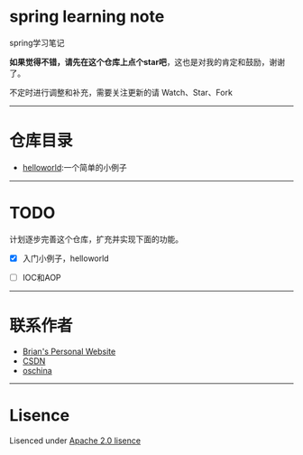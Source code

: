 # spring learning note

spring学习笔记

**如果觉得不错，请先在这个仓库上点个star吧**，这也是对我的肯定和鼓励，谢谢了。

不定时进行调整和补充，需要关注更新的请 Watch、Star、Fork


-----

# 仓库目录

- [helloworld](/helloworld):一个简单的小例子


-----	


# TODO

计划逐步完善这个仓库，扩充并实现下面的功能。

* [x] 入门小例子，helloworld
* [ ] IOC和AOP


	

-----

# 联系作者

- [Brian's Personal Website](http://brianway.github.io/)
- [CSDN](http://blog.csdn.net/h3243212/)
- [oschina](http://my.oschina.net/brianway)


-----

# Lisence

Lisenced under [Apache 2.0 lisence](http://opensource.org/licenses/Apache-2.0)
